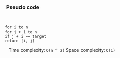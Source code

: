 ###  **Pseudo code**
​
```
for i to n
for j + 1 to n
if j + i == target
return [i, j]
```
​
​
​
Time complexity: `O(n ^ 2)`
Space complexity: `O(1)`